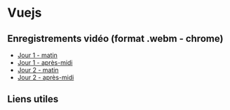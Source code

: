 # Vuejs

## Enregistrements vidéo (format .webm - chrome)
- [Jour 1 - matin](https://opusidea-training.s3.eu-west-3.amazonaws.com/divers/demo/2023-06-05-vuejs-j1-am.webm)
- [Jour 1 - après-midi](https://opusidea-training.s3.eu-west-3.amazonaws.com/divers/demo/2023-06-05-vuejs-j1-pm.webm)
- [Jour 2 - matin](https://opusidea-training.s3.eu-west-3.amazonaws.com/divers/demo/2023-06-06-vuejs-j2-am.webm)
- [Jour 2 - après-midi](https://opusidea-training.s3.eu-west-3.amazonaws.com/divers/demo/2023-06-06-vuejs-j2-pm.webm)


## Liens utiles
